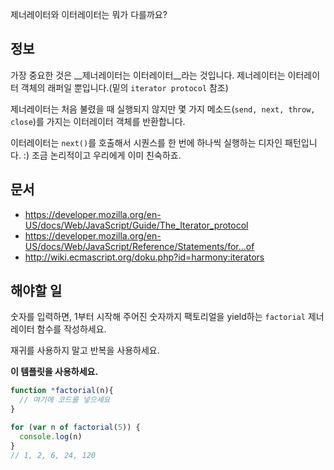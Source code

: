 제너레이터와 이터레이터는 뭐가 다를까요?

## 정보
가장 중요한 것은 __제너레이터는 이터레이터__라는 것입니다.
제너레이터는 이터레이터 객체의 래퍼일 뿐입니다.(밑의 `iterator protocol` 참조)

제너레이터는 처음 불렸을 때 실행되지 않지만 몇 가지 메소드(`send, next, throw,
close`)를 가지는 이터레이터 객체를 반환합니다.

이터레이터는 `next()`를 호출해서 시퀀스를 한 번에 하나씩 실행하는 디자인
패턴입니다. :)
조금 논리적이고 우리에게 이미 친숙하죠.

## 문서
 - https://developer.mozilla.org/en-US/docs/Web/JavaScript/Guide/The_Iterator_protocol
 - https://developer.mozilla.org/en-US/docs/Web/JavaScript/Reference/Statements/for...of
 - http://wiki.ecmascript.org/doku.php?id=harmony:iterators

## 해야할 일

숫자를 입력하면, 1부터 시작해 주어진 숫자까지 팩토리얼을 yield하는 `factorial`
제너레이터 함수를 작성하세요.

재귀를 사용하지 말고 반복을 사용하세요.

**이 템플릿을 사용하세요.**
```js
function *factorial(n){
  // 여기에 코드를 넣으세요
}

for (var n of factorial(5)) {
  console.log(n)
}
// 1, 2, 6, 24, 120
```
